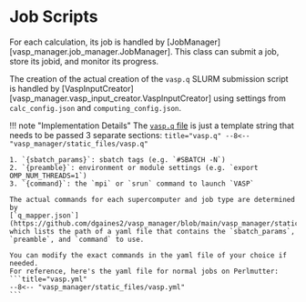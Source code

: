 # Job Scripts

For each calculation, its job is handled by
[JobManager][vasp_manager.job_manager.JobManager]. This class can submit a job,
store its jobid, and monitor its progress.

The creation of the actual creation of the `vasp.q` SLURM submission script is
handled by [VaspInputCreator][vasp_manager.vasp_input_creator.VaspInputCreator]
using settings from `calc_config.json` and `computing_config.json`.

!!! note "Implementation Details"
    The [`vasp.q` file](https://github.com/dgaines2/vasp_manager/blob/main/vasp_manager/static_files/vasp.q)
    is just a template string that needs to be passed 3 separate sections:
    ```title="vasp.q"
    --8<-- "vasp_manager/static_files/vasp.q"
    ```

    1. `{sbatch_params}`: sbatch tags (e.g. `#SBATCH -N`)
    2. `{preamble}`: environment or module settings (e.g. `export OMP_NUM_THREADS=1`)
    3. `{command}`: the `mpi` or `srun` command to launch `VASP`

    The actual commands for each supercomputer and job type are determined by
    [`q_mapper.json`](https://github.com/dgaines2/vasp_manager/blob/main/vasp_manager/static_files/vasp.q)
    which lists the path of a yaml file that contains the `sbatch_params`,
    `preamble`, and `command` to use.

    You can modify the exact commands in the yaml file of your choice if needed.
    For reference, here's the yaml file for normal jobs on Perlmutter:
    ```title="vasp.yml"
    --8<-- "vasp_manager/static_files/vasp.yml"
    ```
